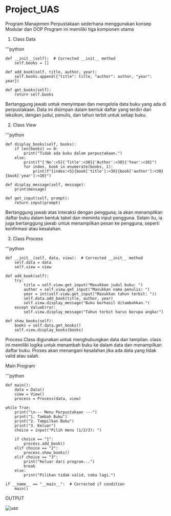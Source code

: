 # Project_UAS

Program Manajemen Perpustakaan sederhana menggunakan konsep Modular dan OOP
Program ini memiliki tiga komponen utama


1. Class Data

'''python
 
    def __init__(self):  # Corrected __init__ method
        self.books = []

    def add_book(self, title, author, year):
        self.books.append({"title": title, "author": author, "year": year})

    def get_books(self):
        return self.books   

Bertanggung jawab untuk menyimpan dan mengelola data buku yang ada di perpustakaan. Data ini disimpan dalam bentuk daftar yang terdiri dari leksikon, dengan judul, penulis, dan tahun       terbit untuk setiap buku.


2. Class View

'''python

    def display_books(self, books):
        if len(books) == 0:
            print("Tidak ada buku dalam perpustakaan.")
        else:
            print(f"{'No':<5}{'Title':<30}{'Author':<30}{'Year':<10}")
            for index, book in enumerate(books, 1):
                print(f"{index:<5}{book['title']:<30}{book['author']:<30}{book['year']:<10}")

    def display_message(self, message):
        print(message)

    def get_input(self, prompt):
        return input(prompt)

Bertanggung jawab atas interaksi dengan pengguna; ia akan menampilkan daftar buku dalam bentuk tabel dan meminta input pengguna. Selain itu, ia juga bertanggung jawab untuk menampilkan   pesan ke pengguna, seperti konfirmasi atau kesalahan.


3. Class Process

'''python

    def __init__(self, data, view):  # Corrected __init__ method
        self.data = data
        self.view = view

    def add_book(self):
        try:
            title = self.view.get_input("Masukkan judul buku: ")
            author = self.view.get_input("Masukkan nama penulis: ")
            year = int(self.view.get_input("Masukkan tahun terbit: "))
            self.data.add_book(title, author, year)
            self.view.display_message("Buku berhasil ditambahkan.")
        except ValueError:
            self.view.display_message("Tahun terbit harus berupa angka!")

    def show_books(self):
        books = self.data.get_books()
        self.view.display_books(books)

Process Class digunakan untuk menghubungkan data dan tampilan. class ini memiliki logika untuk menambah buku ke dalam data dan menampilkan daftar buku. Proses akan menangani kesalahan jika ada data yang tidak valid atau salah.


Main Program

'''python

    def main():
        data = Data()
        view = View()
        process = Process(data, view)

    while True:
        print("\n--- Menu Perpustakaan ---")
        print("1. Tambah Buku")
        print("2. Tampilkan Buku")
        print("3. Keluar")
        choice = input("Pilih menu (1/2/3): ")

        if choice == "1":
            process.add_book()
        elif choice == "2":
            process.show_books()
        elif choice == "3":
            print("Keluar dari program...")
            break
        else:
            print("Pilihan tidak valid, coba lagi.")

    if __name__ == "__main__":  # Corrected if condition
        main()

OUTPUT

![uas](https://github.com/user-attachments/assets/2773c85a-621a-4ac8-851d-90553d7ec4f5)

